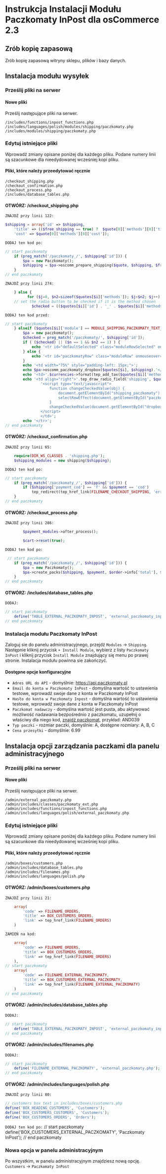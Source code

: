 # Instrukcja Instalacji Modułu Paczkomaty InPost dla osCommerce 2.3


## Zrób kopię zapasową
Zrób kopię zapasową witryny sklepu, plików i bazy danych.


## Instalacja modułu wysyłek

### Prześlij pliki na serwer

#### Nowe pliki
Prześlij następujące pliki na serwer.

    /includes/functions/inpost_functions.php
    /includes/languages/polish/modules/shipping/paczkomaty.php
    /includes/modules/shipping/paczkomaty.php

### Edytuj istniejące pliki
Wprowadź zmiany opisane poniżej dla każdego pliku. Podane numery linii są szacunkowe dla nieedydowanej wcześniej kopi pliku.

#### Pliki, które należy przeedytować ręcznie

    /checkout_shipping.php
    /checkout_confirmation.php
    /checkout_process.php
    /includes/database_tables.php

#### OTWÓRZ: /checkout_shipping.php

`ZNAJDŹ przy linii 122:`
```php
$shipping = array('id' => $shipping,
    'title' => (($free_shipping == true) ?  $quote[0]['methods'][0]['title'] : $quote[0]['module'] . ' (' . $quote[0]['methods'][0]['title'] . ')'),
    'cost' => $quote[0]['methods'][0]['cost']);
```

`DODAJ ten kod po:`
```php
// start paczkomaty
    if (preg_match('/paczkomaty_/', $shipping['id'])) {
        $pa = new Paczkomaty();
        $shipping = $pa->oscomm_prepare_shipping($quote, $shipping, $free_shipping);
    }
// end paczkomaty
```

`ZNAJDŹ przy linii 274:`
```php
    } else {
          for ($j=0, $n2=sizeof($quotes[$i]['methods']); $j<$n2; $j++) {
    // set the radio button to be checked if it is the method chosen
            $checked = (($quotes[$i]['id'] . '_' . $quotes[$i]['methods'][$j]['id'] == $shipping['id']) ? true : false);
```
`DODAJ ten kod przed:`
```php
// start paczkomaty
	} elseif ($quotes[$i]['module'] == MODULE_SHIPPING_PACZKOMATY_TEXT_TITLE) {
		$pa = new paczkomaty();
       	$checked = preg_match('/paczkomaty/', $shipping['id']);
		if ( ($checked) || ($n == 1 && $n2 == 1) ) {
			echo '<tr id="defaultSelected" class="moduleRowSelected" onmouseover="rowOverEffect(this)" onmouseout="rowOutEffect(this)" onclick="selectRowEffect(this, '.$radio_buttons.')">';
   		} else {
   			echo '<tr id="paczkomatyRow" class="moduleRow" onmouseover="rowOverEffect(this)" onmouseout="rowOutEffect(this)" onclick="selectRowEffect(this, '.$radio_buttons.')">';
   		}
   		echo '<td width="75%" style="padding-left: 15px;">';
   		echo $pa->oscomm_paczkomaty_dropbox($quotes[$i], $shipping).'</td>';
   		echo '<td>'.$currencies->format(tep_add_tax($quotes[$i]['methods'][0]['cost'], (isset($quotes[$i]['tax']) ? $quotes[$i]['tax'] : 0))).'</td>';
		echo '<td align="right">'.tep_draw_radio_field('shipping', $quotes[$i]['id'] . '_' . $quotes[$i]['methods'][0]['id'], $checked, 'id="shipping_paczkomaty"').
				'<script type="text/javascript">
					function changeCheckedValue(obj) {
						document.getElementById("shipping_paczkomaty").value = obj.options[obj.selectedIndex].value;
						selectRowEffect(document.getElementById("paczkomatyRow"), '.$radio_buttons.');
					}
					changeCheckedValue(document.getElementById("dropbox_paczkomaty"));
				</script>
	        	</td>';
		echo '</tr>';
// end paczkomaty
```

#### OTWÓRZ: /checkout_confirmation.php

`ZNAJDŹ przy linii 65:`
```php
    require(DIR_WS_CLASSES . 'shipping.php');
  	$shipping_modules = new shipping($shipping);
```

`DODAJ ten kod po:`
```php
// start paczkomaty
	if (preg_match('/paczkomaty_/', $shipping['id'])) {
		if ($shipping['payment_cod'] == 'f' && $payment == 'cod')
			tep_redirect(tep_href_link(FILENAME_CHECKOUT_SHIPPING, 'error_message='.MODULE_SHIPPING_PACZKOMATY_ERROR_UNAVAILABLE_COD, 'SSL'));
	}
// end paczkomaty
```

#### OTWÓRZ: /checkout_process.php

`ZNAJDŹ przy linii 286:`
```php
        $payment_modules->after_process();

    	$cart->reset(true);
```

`DODAJ ten kod po:`
```php
 // start paczkomaty
	if (preg_match('/paczkomaty_/', $shipping['id'])) {
		$pa = new Paczkomaty();
		$pa->create_packs($shipping, $payment, $order->info['total'], $insert_id);
	}
// end paczkomaty
```

#### OTWÓRZ: /includes/database_tables.php

`DODAJ:`
```php
// start paczkomaty
    define('TABLE_EXTERNAL_PACZKOMATY_INPOST', 'external_paczkomaty_inpost');
// end paczkomaty
```

### Instalacja modułu Paczkomaty InPost

Zaloguj sie do panelu administracyjnego, przejdź `Modules` -> `Shipping`. Następnie kliknij przycisk `+ Install Module`, wybierz z listy `Paczkomaty InPost` i kliknij przycisk `Install Module` znajdujący się menu po prawej stronie.
Instalacja modułu powinna sie zakończyć.

#### Dostępne opcje konfiguracyjne
*   `Adres URL do API` - domyślnie: https://api.paczkomaty.pl
*   `Email do konta w Paczkomaty InPost` - domyślna wartość to ustawienia testowe, wprowadź swoje dane z konta w Paczkomaty InPost
*   `Hasło do konta w Paczkomaty Inpost` - domyślna wartość to ustawienia testowe, wprowadź swoje dane z konta w Paczkomaty InPost
*   `Paczkomat nadawczy` - domyślna wartość jest pusta, abu aktywować możliwość nadawania bezpośrednio z paczkomatu, uzupełnij o właściwy dla niego kod, [znajdź paczkomat](http://www.paczkomaty.pl/znajdz_paczkomat,33.html), przykład: AND039
*   `Typ paczki` - rozmiar paczki, domyślnie: A, dostępne rozmiary: A, B, C
*   `Cena przesyłki` - domyślnie: 6.99


## Instalacja opcji zarządzania paczkami dla panelu administracyjnego

### Prześlij pliki na serwer

#### Nowe pliki
Prześlij następujące pliki na serwer.

    /admin/external_paczkomaty.php
    /admin/includes/classes/paczkomaty_ext.php
    /admin/includes/functions/inpost_functions.php
    /admin/includes/languages/polish/external_paczkomaty.php

### Edytuj istniejące pliki
Wprowadź zmiany opisane poniżej dla każdego pliku. Podane numery linii są szacunkowe dla nieedydowanej wcześniej kopi pliku.

#### Pliki, które należy przeedytować ręcznie

    /admin/boxes/customers.php
    /admin/includes/database_tables.php
    /admin/includes/filenames.php
    /admin/includes/languages/polish.php

#### OTWÓRZ: /admin/boxes/customers.php

`ZNAJDŹ przy linii 21:`
```php
    array(
        'code' => FILENAME_ORDERS,
        'title' => BOX_CUSTOMERS_ORDERS,
        'link' => tep_href_link(FILENAME_ORDERS)
    )
```

`ZAMIEŃ na kod:`
```php
    array(
        'code' => FILENAME_ORDERS,
        'title' => BOX_CUSTOMERS_ORDERS,
        'link' => tep_href_link(FILENAME_ORDERS)
    ),
// start paczkomaty
    array(
        'code' => FILENAME_EXTERNAL_PACZKOMATY,
        'title' => BOX_CUSTOMERS_EXTERNAL_PACZKOMATY,
        'link' => tep_href_link(FILENAME_EXTERNAL_PACZKOMATY)
    )
// end paczkomaty
```

#### OTWÓRZ: /admin/includes/database_tables.php

`DODAJ:`
```php
// start paczkomaty
    define('TABLE_EXTERNAL_PACZKOMATY_INPOST', 'external_paczkomaty_inpost');
// end paczkomaty
```

#### OTWÓRZ: /admin/includes/filenames.php

`DODAJ:`
```php
// start paczkomaty
    define('FILENAME_EXTERNAL_PACZKOMATY', 'external_paczkomaty.php');
// end paczkomaty
```
#### OTWÓRZ: /admin/includes/languages/polish.php

`ZNAJDŹ przy linii 80:`
```php
// customers box text in includes/boxes/customers.php
define('BOX_HEADING_CUSTOMERS', 'Customers');
define('BOX_CUSTOMERS_CUSTOMERS', 'Customers');
define('BOX_CUSTOMERS_ORDERS', 'Orders');
```

`DODAJ ten kod po:`
// start paczkomaty
define('BOX_CUSTOMERS_EXTERNAL_PACZKOMATY', 'Paczkomaty InPost');
// end paczkomaty

### Nowa opcja w panelu administracyjnym
Po wszystkim, w panelu administracyjnym znajdziesz nową opcję. `Customers` -> `Paczkomaty InPost`